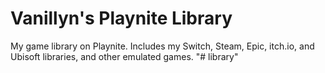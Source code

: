 # Vanillyn's Playnite Library
My game library on Playnite.
Includes my Switch, Steam, Epic, itch.io, and Ubisoft libraries, and other emulated games.
"# library" 
